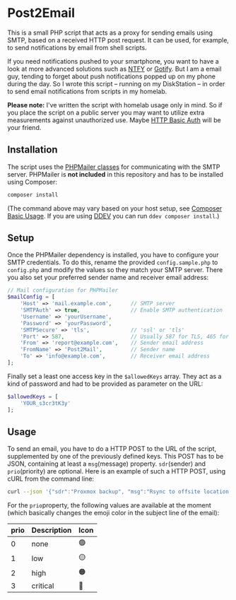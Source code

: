# Post2Email
This is a small PHP script that acts as a proxy for sending emails using SMTP, based on a received HTTP post request. It can be used, for example, to send notifications by email from shell scripts. 

If you need notifications pushed to your smartphone, you want to have a look at more advanced solutions such as [NTFY](https://ntfy.sh/) or [Gotify](https://gotify.net/). But I am a email guy, tending to forget about push notifications popped up on my phone during the day. So I wrote this script – running on my DiskStation – in order to send email notifications from scripts in my homelab.

**Please note:** I've written the script with homelab usage only in mind. So if you place the script on a public server you may want to utilize extra measurements against unauthorized use. Maybe [HTTP Basic Auth](https://developer.mozilla.org/en-US/docs/Web/HTTP/Guides/Authentication) will be your friend.

## Installation
The script uses the [PHPMailer classes](https://github.com/PHPMailer/PHPMailer) for communicating with the SMTP server. PHPMailer is **not included** in this repository and has to be installed using Composer:

```bash
composer install
```

(The command above may vary based on your host setup, see [Composer Basic Usage](https://getcomposer.org/doc/01-basic-usage.md). If you are using [DDEV](https://ddev.com/) you can run `ddev composer install`.)

## Setup
Once the PHPMailer dependency is installed, you have to configure your SMTP credentials. To do this, rename the provided `config.sample.php` to `config.php` and modify the values so they match your SMTP server. There you also set your preferred sender name and receiver email address:

```php
// Mail configuration for PHPMailer
$mailConfig = [
    'Host' => 'mail.example.com',      // SMTP server
    'SMTPAuth' => true,                // Enable SMTP authentication
    'Username' => 'yourUsername',
    'Password' => 'yourPassword',
    'SMTPSecure' => 'tls',             // 'ssl' or 'tls'
    'Port' => 587,                     // Usually 587 for TLS, 465 for SSL
    'From' => 'report@example.com',    // Sender email address
    'FromName' => 'Post2Mail',         // Sender name
    'To' => 'info@example.com',        // Receiver email address
];
```
Finally set a least one access key in the `$allowedKeys` array. They act as a kind of password and had to be provided as parameter on the URL:

```php
$allowedKeys = [
    'YOUR_s3cr3tK3y'
];
```

## Usage

To send an email, you have to do a HTTP POST to the URL of the script, supplemented by one of the previously defined keys. This POST has to be JSON, containing at least a `msg`(message) property. `sdr`(sender) and `prio`(priority) are optional. Here is an example of such a HTTP POST, using cURL from the command line:

```bash
curl --json '{"sdr":"Proxmox backup", "msg":"Rsync to offsite location finished.", "prio":0}' https://path-to-script/?key=YOUR_s3cr3tK3y
```
For the `prio`property, the following values are available at the moment (which basically changes the emoji color in the subject line of the email):

| prio    | Description | Icon
| ------- | ----------- | -----
| 0       | none        | 🟢
| 1       | low         | 🟡
| 2       | high        | 🟠
| 3       | critical    | 🔴

